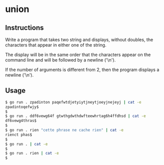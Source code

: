 # union
## Instructions
Write a program that takes two string and displays, without doubles, the characters that appear in either one of the string.

The display will be in the same order that the characters appear on the command line and will be followed by a newline ('\n').

If the number of arguments is different from 2, then the program displays a newline ('\n').

## Usage
```bash
$ go run . zpadinton paqefwtdjetyiytjneytjoeyjnejeyj | cat -e
zpadintoqefwjy$
$
$ go run . ddf6vewg64f gtwthgdwthdwfteewhrtag6h4ffdhsd | cat -e
df6vewg4thras$
$
$ go run . rien "cette phrase ne cache rien" | cat -e
rienct phas$
$
$ go run . | cat -e
$
$ go run . rien | cat -e
$
```
